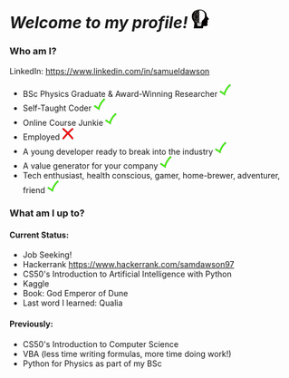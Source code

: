 # *Welcome to my profile!* <img src="https://github.com/Verano-20/Verano-20/blob/master/profile.png" alt="tick icon" width="30px" />

### Who am I?
LinkedIn: https://www.linkedin.com/in/samueldawson

- BSc Physics Graduate & Award-Winning Researcher <img src="https://github.com/Verano-20/Verano-20/blob/master/tick.png" alt="tick icon" width="20px" />
- Self-Taught Coder <img src="https://github.com/Verano-20/Verano-20/blob/master/tick.png" alt="tick icon" width="20px" />
- Online Course Junkie <img src="https://github.com/Verano-20/Verano-20/blob/master/tick.png" alt="tick icon" width="20px" />
- Employed <img src="https://github.com/Verano-20/Verano-20/blob/master/cross.png" alt="cross icon" width="20px" />
- A young developer ready to break into the industry <img src="https://github.com/Verano-20/Verano-20/blob/master/tick.png" alt="tick icon" width="20px" />
- A value generator for your company <img src="https://github.com/Verano-20/Verano-20/blob/master/tick.png" alt="tick icon" width="20px" />
- Tech enthusiast, health conscious, gamer, home-brewer, adventurer, friend <img src="https://github.com/Verano-20/Verano-20/blob/master/tick.png" alt="tick icon" width="20px" />

### What am I up to?
#### Current Status:
- Job Seeking!
- Hackerrank https://www.hackerrank.com/samdawson97
- CS50's Introduction to Artificial Intelligence with Python
- Kaggle
- Book: God Emperor of Dune
- Last word I learned: Qualia

#### Previously:
- CS50's Introduction to Computer Science
- VBA (less time writing formulas, more time doing work!)
- Python for Physics as part of my BSc

